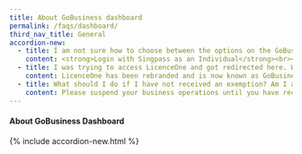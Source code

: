 ```yaml
---
title: About GoBusiness dashboard
permalink: /faqs/dashboard/
third_nav_title: General
accordion-new:
  - title: I am not sure how to choose between the options on the GoBusiness homepage. Where can I get help?
    content: <strong>Login with Singpass as an Individual</strong><br><br>The quick, brown fox jumps over a lazy dog. DJs flock by when MTV ax quiz prog. Junk MTV quiz graced by fox whelps. Bawds jog, flick quartz, vex nymphs. Waltz, bad nymph, for quick jigs vex! Fox nymphs grab quick-jived waltz. Brick quiz whangs jumpy veldt fox. Bright vixens.<br><br><strong>Login with Corppass to Manage Corporate Transactions</strong><br><br>The quick, brown fox jumps over a lazy dog. DJs flock by when MTV ax quiz prog. Junk MTV quiz graced by fox whelps. Bawds jog, flick quartz, vex nymphs. Waltz, bad nymph, for quick jigs vex! Fox nymphs grab quick-jived waltz. Brick quiz whangs jumpy veldt fox. Bright vixens.<br><br><strong>Start a New Business in Singapore</strong><br><br>The quick, brown fox jumps over a lazy dog. DJs flock by when MTV ax quiz prog. Junk MTV quiz graced by fox whelps. Bawds jog, flick quartz, vex nymphs. Waltz, bad nymph, for quick jigs vex! Fox nymphs grab quick-jived waltz. Brick quiz whangs jumpy veldt fox. Bright vixens.<br><br><strong>Run and Grow My Business</strong><br><br>The quick, brown fox jumps over a lazy dog. DJs flock by when MTV ax quiz prog. Junk MTV quiz graced by fox whelps. Bawds jog, flick quartz, vex nymphs. Waltz, bad nymph, for quick jigs vex! Fox nymphs grab quick-jived waltz. Brick quiz whangs jumpy veldt fox. Bright vixens.
  - title: I was trying to access LicenceOne and got redirected here. Why?
    content: LicenceOne has been rebranded and is now known as GoBusiness Licensing. The Self-Service feature has all the same functions as LicenceOne and we have also added the new Guided Journey feature to walk beginners through the licensing process.<br><br>This feature is currently only available for food & beverage businesses, and we are working on expanding this to other industries. In our mission to make the licensing process simpler, better and faster, we will be rolling out further enhancements to the Self-Service feature in phases.
  - title: What should I do if I have not received an exemption? Am I allowed to continue operations?
    content: Please suspend your business operations until you have received the official email notification of approval.<br><br>If there are conditions imposed on the approval of your general exemption, these conditions will be indicated in your official email notification of approval. Alternatively, you may login to <a href="https://www.gobusiness.gov.sg/exemptions" target="_blank">https://www.gobusiness.gov.sg/exemptions</a> to check your exemption application for any conditions to your approval.<br><br>You will be allowed to continue operations if the status of your general exemption is reflected as either “approved” or “permitted”.<br><br>If you are still not sure which option to select, please contact us <a href="/contact-us/">here</a>.
---
```


#### About GoBusiness Dashboard
{% include accordion-new.html %}

